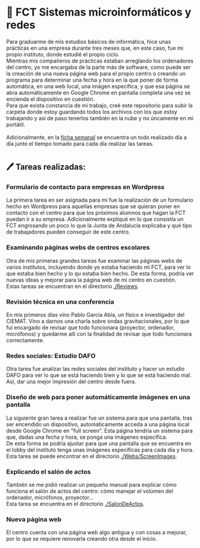# 🔨 FCT Sistemas microinformáticos y redes
Para graduarme de mis estudios básicos de informática, hice unas prácticas en una empresa durante tres meses que, en este caso, fue mi propio instituto, donde estudié el propio ciclo.<br>
Mientras mis compañeros de prácticas estaban arreglando los ordenadores del centro, yo me encargaba de la parte más de software, como puede ser la creación de una nueva página web para el propio centro o creando un programa para determinar una fecha y hora en la que poner de forma automática, en una web local, una imágen específica, y que esa página se abra automáticamente en Google Chrome en pantalla completa una vez se encienda el dispositivo en cuestión.<br>
Para que exista constancia de mi trabajo, creé este repositorio para subir la carpeta donde estoy guardando todos los archivos con los que estoy trabajando y así de paso tenerlos también en la nube y no úncamente en mi portátil.
<br>
<br>
Adicionalmente, en la [ficha semanal](https://github.com/ZaneDevv/FCT-Sistemas-microinformaticos-y-redes/blob/main/FichaSemanal.md) se encuentra un todo realizado día a día junto el tiempo tomado para cada día realizar las tareas. 
#
## 🖊️ Tareas realizadas:
### Formulario de contacto para empresas en Wordpress
La primera tarea en ser asignada para mi fue la realización de un formulario hecho en Wordpress para aquellas empresas que se quieran poner en contacto con el centro para que los próximos alumnos que hagan la FCT puedan ir a su empresa. Adicionalmente expliqué en lo que consistía un FCT engrosando un poco lo que la Junta de Andalucía explicaba y qué tipo de trabajadores pueden conseguir de este centro.

### Examinando páginas webs de centros escolares
Otra de mis primeras grandes tareas fue examinar las páginas webs de varios institutos, incluyendo donde yo estaba haciendo mi FCT, para ver lo que estaba bien hecho y lo qu estaba bien hecho. De esta forma, podría ver nuevas ideas y mejorar para la página web de mi centro en cuestión.<br>
Estas tareas se encuentran en el directorio [./Reviews](https://github.com/ZaneDevv/FCT-Sistemas-microinformaticos-y-redes/tree/main/Reviews).

### Revisión técnica en una conferencia
En mis primeros días vino Pablo García Abía, un físico e investigador del CIEMAT. Vino a darnos una charla sobre ondas gravitacionales, por lo que fui encargado de revisar que todo funcionara (proyector, ordenador, micrófonos) y quedarme allí con la finalidad de revisar que todo funcionara correctamente.

### Redes sociales: Estudio DAFO
Otra tarea fue analizar las redes sociales del instituto y hacer un estudio DAFO para ver lo que se está haciendo bien y lo que se está haciendo mal. Así, dar una mejor impresión del centro desde fuera.

### Diseño de web para poner automáticamente imágenes en una pantalla
La siguiente gran tarea a realizar fue un sistema para que una pantalla, tras ser encendido un dispositivo, automáticamente acceda a una página local desde Google Chrome en "full screen". Esta página tendría un sistema para que, dadas una fecha y hora, se ponga una imágenes específica.<br> De esta forma se podría ajustar para que una pantalla que se encuentra en el lobby del instituto tenga unas imágenes específicas para cada día y hora.<br>
Esta tarea se puede encontrar en el directorio [./Webs/ScreenImages](https://github.com/ZaneDevv/FCT-Sistemas-microinformaticos-y-redes/tree/main/Webs/ScreenImages).

### Explicando el salón de actos
También se me pidió realizar un pequeño manual para explicar cómo funciona el salón de actos del centro: cómo manejar el volúmen del ordenador, micrófonos, proyector... <br>
Esta tarea se encuentra en el directorio [./SalonDeActos](https://github.com/ZaneDevv/FCT-Sistemas-microinformaticos-y-redes/tree/main/SalonDeActos).

### Nueva página web
El centro cuenta con una página web algo antigua y con cosas a mejorar, por lo que se requiere renovarla creando otra desde el inicio.
